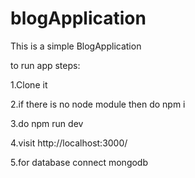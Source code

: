 # blogApplication
This is a simple BlogApplication 

to run app 
steps:

1.Clone it 

2.if there is no node module then do npm i 

3.do npm run dev 

4.visit http://localhost:3000/ 

5.for database connect mongodb 


